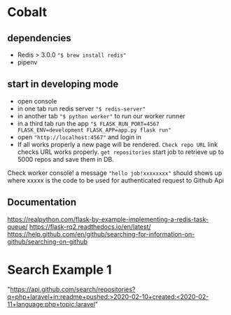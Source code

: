 # Cobalt

## dependencies

- Redis > 3.0.0 `"$ brew install redis"`
- pipenv
  
## start in developing mode

- open console 
- in one tab run redis server `"$ redis-server"`
- in another tab `"$ python worker"` to run our worker runner
- in a third tab run the app `"$ FLASK_RUN_PORT=4567 FLASK_ENV=development FLASK_APP=app.py flask run"`
- open `"http://localhost:4567"` and login in
- If all works properly a new page will be rendered. `Check repo URL` link checks URL works properly. `get repositories` start job to retrieve up to 5000 repos and save them in DB. 


Check worker console! a message `"hello job!xxxxxxxx"` should shows up where xxxxx is the code to be used for authenticated request to Github Api

## Documentation

https://realpython.com/flask-by-example-implementing-a-redis-task-queue/
https://flask-rq2.readthedocs.io/en/latest/
https://help.github.com/en/github/searching-for-information-on-github/searching-on-github


# Search Example 1

"https://api.github.com/search/repositories?q=php+laravel+in:readme+pushed:>2020-02-10+created:<2020-02-11+language:php+topic:laravel"




